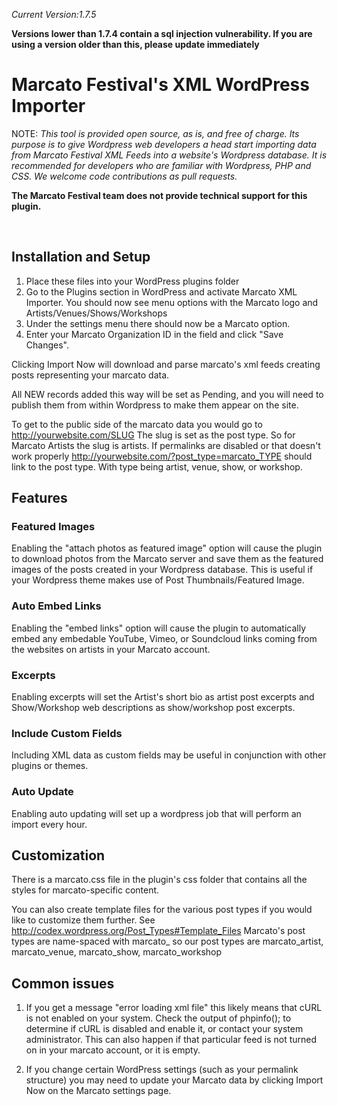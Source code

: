 *Current Version:1.7.5*

**Versions lower than 1.7.4 contain a sql injection vulnerability. If you are using a version older than this, please update immediately**

# Marcato Festival's XML WordPress Importer

NOTE: _This tool is provided open source, as is, and free of charge. Its purpose is to give Wordpress web developers a head start importing data from Marcato Festival XML Feeds into a website's Wordpress database. It is recommended for developers who are familiar with Wordpress, PHP and CSS. We welcome code contributions as pull requests._

**The Marcato Festival team does not provide technical support for this plugin.**

&nbsp;
## Installation and Setup

1. Place these files into your WordPress plugins folder
2. Go to the Plugins section in WordPress and activate Marcato XML Importer. You should now see menu options with the Marcato logo and Artists/Venues/Shows/Workshops
3. Under the settings menu there should now be a Marcato option.
4. Enter your Marcato Organization ID in the field and click "Save Changes".

Clicking Import Now will download and parse marcato's xml feeds creating posts representing your marcato data.

All NEW records added this way will be set as Pending, and you will need to publish them from within Wordpress to make them appear on the site.

To get to the public side of the marcato data you would go to http://yourwebsite.com/SLUG
The slug is set as the post type. So for Marcato Artists the slug is artists.
If permalinks are disabled or that doesn't work properly http://yourwebsite.com/?post_type=marcato_TYPE should link to the post type.
With type being artist, venue, show, or workshop.


## Features

### Featured Images

Enabling the "attach photos as featured image" option will cause the plugin to download photos from the Marcato server and save them as the featured images of the posts created in your Wordpress database.
This is useful if your Wordpress theme makes use of Post Thumbnails/Featured Image.

### Auto Embed Links

Enabling the "embed links" option will cause the plugin to automatically embed any embedable YouTube, Vimeo, or Soundcloud links coming from the websites on artists in your Marcato account.

### Excerpts

Enabling excerpts will set the Artist's short bio as artist post excerpts and Show/Workshop web descriptions as show/workshop post excerpts.

### Include Custom Fields

Including XML data as custom fields may be useful in conjunction with other plugins or themes.

### Auto Update

Enabling auto updating will set up a wordpress job that will perform an import every hour.

## Customization

There is a marcato.css file in the plugin's css folder that contains all the styles for marcato-specific content.

You can also create template files for the various post types if you would like to customize them further.
See http://codex.wordpress.org/Post_Types#Template_Files
Marcato's post types are name-spaced with marcato_ so our post types are marcato_artist, marcato_venue, marcato_show, marcato_workshop


## Common issues

1. If you get a message "error loading xml file" this likely means that cURL is not enabled on your system. Check the output of phpinfo(); to determine if cURL is disabled and enable it, or contact your system administrator.
This can also happen if that particular feed is not turned on in your marcato account, or it is empty.

2. If you change certain WordPress settings (such as your permalink structure) you may need to update your Marcato data by clicking Import Now on the Marcato settings page.
